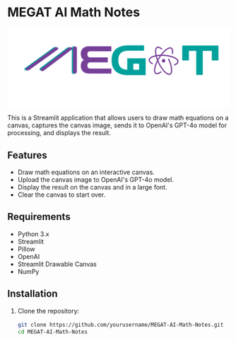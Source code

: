 # MEGAT AI Math Notes

![MEGAT Logo](MEGATLogo.png)

This is a Streamlit application that allows users to draw math equations on a canvas, captures the canvas image, sends it to OpenAI's GPT-4o model for processing, and displays the result.

## Features

- Draw math equations on an interactive canvas.
- Upload the canvas image to OpenAI's GPT-4o model.
- Display the result on the canvas and in a large font.
- Clear the canvas to start over.

## Requirements

- Python 3.x
- Streamlit
- Pillow
- OpenAI
- Streamlit Drawable Canvas
- NumPy

## Installation

1. Clone the repository:
   ```bash
   git clone https://github.com/yourusername/MEGAT-AI-Math-Notes.git
   cd MEGAT-AI-Math-Notes

